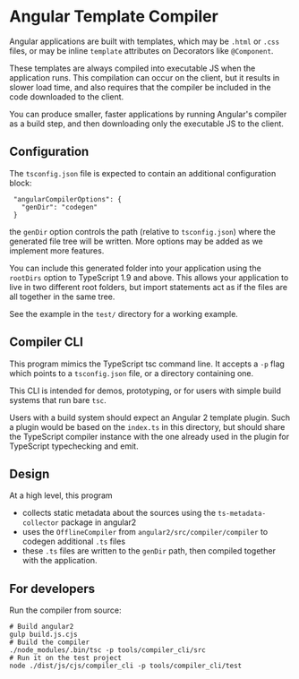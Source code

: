 # Angular Template Compiler

Angular applications are built with templates, which may be `.html` or `.css` files,
or may be inline `template` attributes on Decorators like `@Component`.

These templates are always compiled into executable JS when the application runs.
This compilation can occur on the client, but it results in slower load time, and also
requires that the compiler be included in the code downloaded to the client.

You can produce smaller, faster applications by running Angular's compiler as a build step,
and then downloading only the executable JS to the client.

## Configuration

The `tsconfig.json` file is expected to contain an additional configuration block:
```
 "angularCompilerOptions": {
   "genDir": "codegen"
 }
```
the `genDir` option controls the path (relative to `tsconfig.json`) where the generated file tree
will be written. More options may be added as we implement more features.

You can include this generated folder into your application using the `rootDirs` option to
TypeScript 1.9 and above. This allows your application to live in two different root folders,
but import statements act as if the files are all together in the same tree.

See the example in the `test/` directory for a working example.

## Compiler CLI

This program mimics the TypeScript tsc command line. It accepts a `-p` flag which points to a
`tsconfig.json` file, or a directory containing one.

This CLI is intended for demos, prototyping, or for users with simple build systems
that run bare `tsc`.

Users with a build system should expect an Angular 2 template plugin. Such a plugin would be
based on the `index.ts` in this directory, but should share the TypeScript compiler instance
with the one already used in the plugin for TypeScript typechecking and emit.

## Design
At a high level, this program
- collects static metadata about the sources using the `ts-metadata-collector` package in angular2
- uses the `OfflineCompiler` from `angular2/src/compiler/compiler` to codegen additional `.ts` files
- these `.ts` files are written to the `genDir` path, then compiled together with the application.

## For developers
Run the compiler from source:
```
# Build angular2
gulp build.js.cjs
# Build the compiler
./node_modules/.bin/tsc -p tools/compiler_cli/src
# Run it on the test project
node ./dist/js/cjs/compiler_cli -p tools/compiler_cli/test
```
